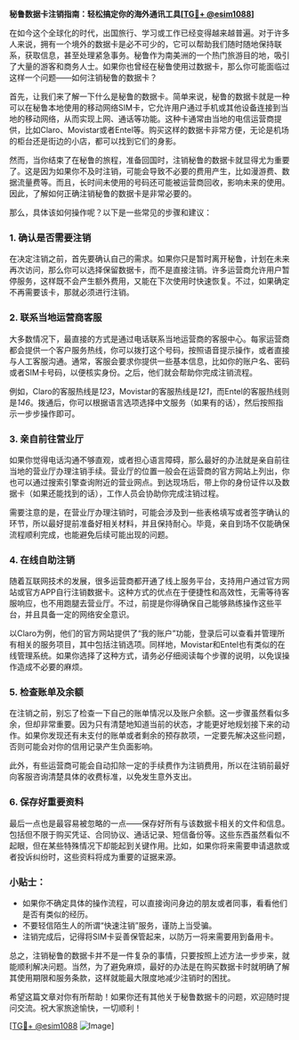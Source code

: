 **秘鲁数据卡注销指南：轻松搞定你的海外通讯工具[[TG💪+ @esim1088](https://t.me/s/esim1088)]**

在如今这个全球化的时代，出国旅行、学习或工作已经变得越来越普遍。对于许多人来说，拥有一个境外的数据卡是必不可少的，它可以帮助我们随时随地保持联系，获取信息，甚至处理紧急事务。秘鲁作为南美洲的一个热门旅游目的地，吸引了大量的游客和商务人士。如果你也曾经在秘鲁使用过数据卡，那么你可能面临过这样一个问题——如何注销秘鲁的数据卡？

首先，让我们来了解一下什么是秘鲁的数据卡。简单来说，秘鲁的数据卡就是一种可以在秘鲁本地使用的移动网络SIM卡，它允许用户通过手机或其他设备连接到当地的移动网络，从而实现上网、通话等功能。这种卡通常由当地的电信运营商提供，比如Claro、Movistar或者Entel等。购买这样的数据卡非常方便，无论是机场的柜台还是街边的小店，都可以找到它们的身影。

然而，当你结束了在秘鲁的旅程，准备回国时，注销秘鲁的数据卡就显得尤为重要了。这是因为如果你不及时注销，可能会导致不必要的费用产生，比如漫游费、数据流量费等。而且，长时间未使用的号码还可能被运营商回收，影响未来的使用。因此，了解如何正确注销秘鲁的数据卡是非常必要的。

那么，具体该如何操作呢？以下是一些常见的步骤和建议：

### 1. **确认是否需要注销**
在决定注销之前，首先要确认自己的需求。如果你只是暂时离开秘鲁，计划在未来再次访问，那么你可以选择保留数据卡，而不是直接注销。许多运营商允许用户暂停服务，这样既不会产生额外费用，又能在下次使用时快速恢复。不过，如果确定不再需要该卡，那就必须进行注销。

### 2. **联系当地运营商客服**
大多数情况下，最直接的方式是通过电话联系当地运营商的客服中心。每家运营商都会提供一个客户服务热线，你可以拨打这个号码，按照语音提示操作，或者直接与人工客服沟通。通常，客服会要求你提供一些基本信息，比如你的账户名、密码或者SIM卡号码，以便核实身份。之后，他们就会帮助你完成注销流程。

例如，Claro的客服热线是*123*，Movistar的客服热线是*121*，而Entel的客服热线则是*146*。拨通后，你可以根据语言选项选择中文服务（如果有的话），然后按照指示一步步操作即可。

### 3. **亲自前往营业厅**
如果你觉得电话沟通不够直观，或者担心语言障碍，那么最好的办法就是亲自前往当地的营业厅办理注销手续。营业厅的位置一般会在运营商的官方网站上列出，你也可以通过搜索引擎查询附近的营业网点。到达现场后，带上你的身份证件以及数据卡（如果还能找到的话），工作人员会协助你完成注销过程。

需要注意的是，在营业厅办理注销时，可能会涉及到一些表格填写或者签字确认的环节，所以最好提前准备好相关材料，并且保持耐心。毕竟，亲自到场不仅能确保流程顺利完成，也能避免后续可能出现的问题。

### 4. **在线自助注销**
随着互联网技术的发展，很多运营商都开通了线上服务平台，支持用户通过官方网站或官方APP自行注销数据卡。这种方式的优点在于便捷性和高效性，无需等待客服响应，也不用跑腿去营业厅。不过，前提是你得确保自己能够熟练操作这些平台，并且具备一定的网络安全意识。

以Claro为例，他们的官方网站提供了“我的账户”功能，登录后可以查看并管理所有相关的服务项目，其中包括注销选项。同样地，Movistar和Entel也有类似的在线管理系统。如果你选择了这种方式，请务必仔细阅读每个步骤的说明，以免误操作造成不必要的麻烦。

### 5. **检查账单及余额**
在注销之前，别忘了检查一下自己的账单情况以及账户余额。这一步骤虽然看似多余，但却非常重要。因为只有清楚地知道当前的状态，才能更好地规划接下来的动作。如果你发现还有未支付的账单或者剩余的预存款项，一定要先解决这些问题，否则可能会对你的信用记录产生负面影响。

此外，有些运营商可能会自动扣除一定的手续费作为注销费用，所以在注销前最好向客服咨询清楚具体的收费标准，以免发生意外支出。

### 6. **保存好重要资料**
最后一点也是最容易被忽略的一点——保存好所有与该数据卡相关的文件和信息。包括但不限于购买凭证、合同协议、通话记录、短信备份等。这些东西虽然看似不起眼，但在某些特殊情况下却能起到关键作用。比如，如果你将来需要申请退款或者投诉纠纷时，这些资料将成为重要的证据来源。

### 小贴士：
- 如果你不确定具体的操作流程，可以直接询问身边的朋友或者同事，看看他们是否有类似的经历。
- 不要轻信陌生人的所谓“快速注销”服务，谨防上当受骗。
- 注销完成后，记得将SIM卡妥善保管起来，以防万一将来需要用到备用卡。

总之，注销秘鲁的数据卡并不是一件复杂的事情，只要按照上述方法一步步来，就能顺利解决问题。当然，为了避免麻烦，最好的办法是在购买数据卡时就明确了解其使用期限和服务条款，这样就能最大限度地减少注销时的困扰。

希望这篇文章对你有所帮助！如果你还有其他关于秘鲁数据卡的问题，欢迎随时提问交流。祝大家旅途愉快，一切顺利！

[[TG💪+ @esim1088](https://t.me/s/esim1088) ![Image](https://i.postimg.cc/4NQfJmqS/Snipaste-2025-05-13-00-14-12.png)]